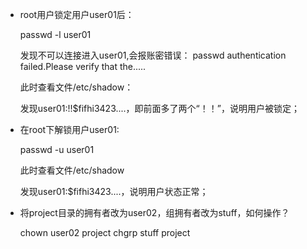 * root用户锁定用户user01后：

  passwd -l user01

  发现不可以连接进入user01,会报账密错误：
  passwd authentication failed.Please verify that the.....

  此时查看文件/etc/shadow：

  发现user01:!!$fifhi3423....，即前面多了两个“！！”，说明用户被锁定；

* 在root下解锁用户user01:

  passwd -u user01

  此时查看文件/etc/shadow

  发现user01:$fifhi3423....，说明用户状态正常；

* 将project目录的拥有者改为user02，组拥有者改为stuff，如何操作？

  chown user02 project
  chgrp stuff project

  